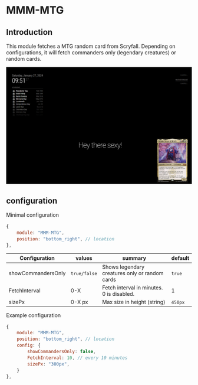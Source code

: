 # MMM-MTG

## Introduction

This module fetches a MTG random card from Scryfall.
Depending on configurations, it will fetch commanders only (legendary creatures) or random cards.

![Example of MTG module](images/example.png?raw=true "Example")


## configuration

Minimal configuration
```js
{
    module: "MMM-MTG",
    position: "bottom_right", // location
},
```


| Configuration | values | summary | default |
| ----- | ------ | ----- | ----- |
| showCommandersOnly | `true/false` | Shows legendary creatures only or random cards | `true` |
| FetchInterval | 0-X | Fetch interval in minutes. 0 is disabled. | 1 |
| sizePx | 0-X px | Max size in height (string) | `450px` |

Example configuration
```js
{
    module: "MMM-MTG",
    position: "bottom_right", // location
    config: {
        showCommandersOnly: false,
        FetchInterval: 10, // every 10 minutes
        sizePx: "300px",
    }
},
```
